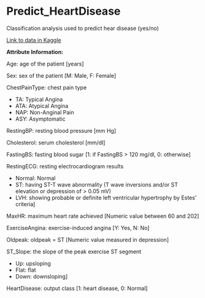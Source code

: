 # Predict_HeartDisease
Classification analysis used to predict hear disease (yes/no) 


[Link to data in Kaggle](https://www.kaggle.com/datasets/fedesoriano/heart-failure-prediction)

**Attribute Information:**

Age: age of the patient [years]

Sex: sex of the patient [M: Male, F: Female]

ChestPainType: chest pain type 
* TA: Typical Angina
* ATA: Atypical Angina 
* NAP: Non-Anginal Pain 
* ASY: Asymptomatic

RestingBP: resting blood pressure [mm Hg]

Cholesterol: serum cholesterol [mm/dl]

FastingBS: fasting blood sugar [1: if FastingBS > 120 mg/dl, 0: otherwise]

RestingECG: resting electrocardiogram results 
* Normal: Normal
* ST: having ST-T wave abnormality (T wave inversions and/or ST elevation or depression of > 0.05 mV)
* LVH: showing probable or definite left ventricular hypertrophy by Estes' criteria]

MaxHR: maximum heart rate achieved [Numeric value between 60 and 202]

ExerciseAngina: exercise-induced angina [Y: Yes, N: No]

Oldpeak: oldpeak = ST [Numeric value measured in depression]

ST_Slope: the slope of the peak exercise ST segment 
* Up: upsloping
* Flat: flat
* Down: downsloping]

HeartDisease: output class [1: heart disease, 0: Normal]
